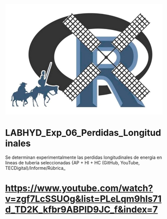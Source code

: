 ![alt test](/R.jpg)

# LABHYD_Exp_06_Perdidas_Longitudinales

Se determinan experimentalmente las perdidas longitudinales de energia en lineas de tuberia seleccionadas {AP + HI + HC (GitHub, YouTube, TECDigital)/Informe/Rúbrica_

# https://www.youtube.com/watch?v=zgf7LcSSUOg&list=PLeLqm9hls71d_TD2K_kfbr9ABPID9JC_f&index=7
